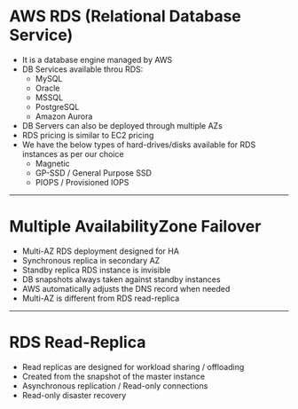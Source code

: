 # AWS RDS (Relational Database Service)

- It is a database engine managed by AWS
- DB Services available throu RDS:
	- MySQL
	- Oracle
	- MSSQL
	- PostgreSQL
	- Amazon Aurora
- DB Servers can also be deployed through multiple AZs
- RDS pricing is similar to EC2 pricing
- We have the below types of hard-drives/disks available for RDS instances as per our choice
	- Magnetic
	- GP-SSD / General Purpose SSD
	- PIOPS / Provisioned IOPS

---

# Multiple AvailabilityZone Failover

- Multi-AZ RDS deployment designed for HA
- Synchronous replica in secondary AZ
- Standby replica RDS instance is invisible
- DB snapshots always taken against standby instances
- AWS automatically adjusts the DNS record when needed
- Multi-AZ is different from RDS read-replica

---

# RDS Read-Replica

- Read replicas are designed for workload sharing / offloading
- Created from the snapshot of the master instance
- Asynchronous replication / Read-only connections
- Read-only disaster recovery
